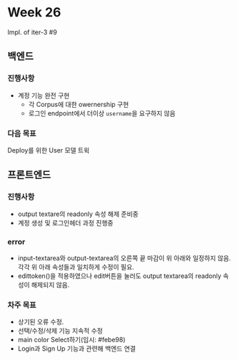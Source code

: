 # Week 26
Impl. of iter-3 #9

## 백엔드
### 진행사항
- 계정 기능 완전 구현
  - 각 Corpus에 대한 owernership 구현
  - 로그인 endpoint에서 더이상 `username`을 요구하지 않음

### 다음 목표
Deploy를 위한 User 모델 트윅

## 프론트엔드
### 진행사항
- output textare의 readonly 속성 해제 준비중
- 계정 생성 및 로그인헤더 과정 진행중

### error
- input-textarea와 output-textarea의 오른쪽 끝 마감이 위 아래와 일정하지 않음. 각각 위 아래 속성들과 일치하게 수정이 필요.
- edittoken()을 적용하였으나 edit버튼을 눌러도 output textarea의 readonly 속성이 해제되지 않음.

### 차주 목표
- 상기된 오류 수정.
- 선택/수정/삭제 기능 지속적 수정
- main color Select하기(임시: #febe98)
- Login과 Sign Up 기능과 관련해 백엔드 연결
